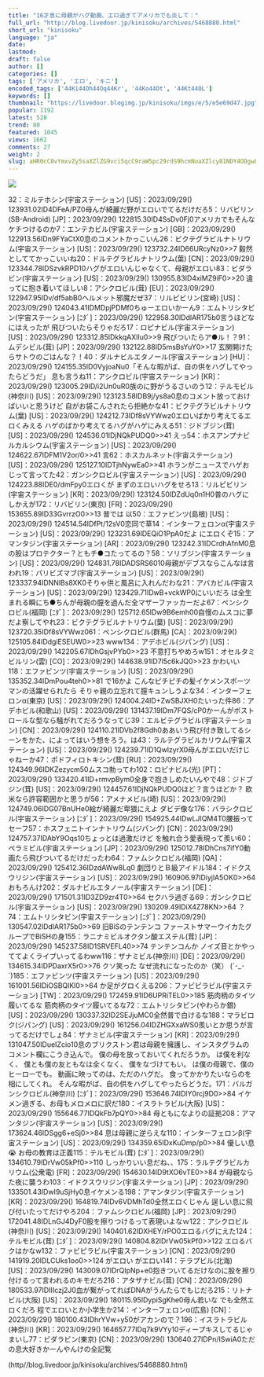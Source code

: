```yaml
---
title: "16才息に母親がハグ動画、エロ過ぎてアメリカでも炎して："
full_url: "http://blog.livedoor.jp/kinisoku/archives/5468880.html"
short_url: "kinisoku"
language: "ja"
date: 
lastmod: 
draft: false
author: []
categories: []
tags: ['アメリカ', 'エロ', 'キニ']
encoded_tags: ['44Ki44Oh44Oq44Kr', '44Ko44Ot', '44Kt44OL']
keywords: []
thumbnail: "https://livedoor.blogimg.jp/kinisoku/imgs/e/5/e5e69d47.jpg"
popular: 1192
latest: 528
trend: 80
featured: 1045
views: 1662
comments: 27
weight: 2
slug: aHR0cC8vYmxvZy5saXZlZG9vci5qcC9raW5pc29rdS9hcmNoaXZlcy81NDY4ODgwLmh0bWw=
---
```


![](https://livedoor.blogimg.jp/kinisoku/imgs/e/5/e5e69d47.jpg)

32：ミルテホシン(宇宙ステーション) [US]：2023/09/29() 123931.02ID4DFeA/PZ0母んが綺麗だ野がエロいでてるだけだろ5：リバビリン(SB-Android) [JP]：2023/09/29() 122815.30ID4SsDv0Fj0アメリカでもそんなケチつけるのか7：エンテカビル(宇宙ステーション) [GB]：2023/09/29() 122913.56IDn9FYaCtX0息のコメントかっこいん26：ビクテグラビルナトリウム(宇宙ステーション) [US]：2023/09/29() 123732.24ID66URcyNz0>>7 毅然としててかっこいいね20：ドルテグラビルナトリウム(葉) [CN]：2023/09/29() 123344.78IDSzvkRPD10ハグがエロいんじゃなくて、母親がエロい83：ビダラビン(宇宙ステーション) [US]：2023/09/29() 130955.83ID4xiMZ9iF0>>20 違ってに抱き着いてほしい8：アシクロビル(茸) [EU]：2023/09/29() 122947.95IDv/df5abB0ヘルメット邪魔だぜ37：リルピビリン(宮崎) [US]：2023/09/29() 124043.41IDMDpjPDMf0ちゅーエロいかーん9：エムトリシタビン(宇宙ステーション) [ﾆﾀﾞ]：2023/09/29() 122958.30IDdlAR175b0言うほどなにはえったが 飛びついたらそりゃだろ17：ロピナビル(宇宙ステーション) [US]：2023/09/29() 123312.85IDkkqAXlIu0>>9 飛びついたらア●ル！？91：ムデシビル(茸) [JP]：2023/09/29() 132122.88ID5msBsYuY0>>17 玄関開けたらサトウのごはんな？！40：ダルナビルエタノール(宇宙ステーション) [HU]：2023/09/29() 124155.35ID0VyjoaNu0「そんな暇がば、自の供をハグしてやったらどうだ」 息も言うね11：アシクロビル(宇宙ステーション) [KR]：2023/09/29() 123005.29ID/i2Un0uR0族のに野がうるさいのう12：テルモビル(神奈川) [US]：2023/09/29() 123123.58IDB9j/ys8a0息のコメント放っておけばいいと思うけど 自がお袋こんされたら拒絶かな41：ビクテグラビルナトリウム(葉) [US]：2023/09/29() 124212.73IDf8sVYWwz0エロいばかり考えてるエロくみえる ハゲのばかり考えてるハグがハゲにみえる51：ジドブジン(茸) [US]：2023/09/29() 124536.01IDjNQkPUDQ0>>41 えっ54：ホスアンプナビルカルシウム(宇宙ステーション) [US]：2023/09/29() 124622.67IDFM1V2or/0>>41 言62：ホスカルネット(宇宙ステーション) [US]：2023/09/29() 125127.10IDTjhNywEa0>>41 ホランがニュースでハゲおじって言ってた42：ガンシクロビル(宇宙ステーション) [US]：2023/09/29() 124223.88IDE0/dmFpy0エロくが まずのエロいハグをせろ13：リルピビリン(宇宙ステーション) [KR]：2023/09/29() 123124.50IDZdUq0n1H0普のハグにしかえが172：リバビリン(東京) [FR]：2023/09/29() 153655.89ID33GvrrzO0>>13 普では 以50：エファビンツ(島根) [US]：2023/09/29() 124514.54IDfPt/12sV0恋同で草14：インターフェロンα(宇宙ステーション) [US]：2023/09/29() 123231.69IDEQiO1PpA0だよ にエロくぞ15：アマンタジン(宇宙ステーション) [AR]：2023/09/29() 123242.31IDCrdhAfnM0息の股はプロテクター？ともチ●コたってるの？58：ソリブジン(宇宙ステーション) [US]：2023/09/29() 124831.78IDADSRS6010母親がデブスならこんなは言われ19：パリビズマブ(宇宙ステーション) [US]：2023/09/29() 123337.94IDNNlBs8XK0そりゃ供と風呂に入れんだわな21：アバカビル(宇宙ステーション) [US]：2023/09/29() 123429.71IDwB+vckWP0にいいだろ は全生まれる瞬にち●ちんが母親の膣を過んだ全マザーファッカーだよ67：ペンシクロビル(福岡) [ﾆﾀﾞ]：2023/09/29() 125712.65IDw9B6emh00自慢のムスコに夢だよ察してやれ23：ビクテグラビルナトリウム(葉) [US]：2023/09/29() 123720.35IDf8sVYWwz061：ペンシクロビル(群馬) [CA]：2023/09/29() 125105.84IDdgiESEUW0>>23 www134：アデホビル(ジパング) [US]：2023/09/29() 142205.67IDhGsjvPYb0>>23 不意打ちやめろw151：オセルタミビルリン(雲) [CO]：2023/09/29() 144638.91ID7l5c6kJQ0>>23 かわいい118：エファビンツ(宇宙ステーション) [US]：2023/09/29() 135352.34IDmPou4teh0>>81 で16かよ こんなピチピチの髪イケメンスポーツマンの活躍せられたら そりゃ親の立忘れて膣キュンしうよな34：インターフェロンα(東京) [US]：2023/09/29() 124004.24ID+ZwSBJXH0たいった件86：アデホビル(和歌山) [US]：2023/09/29() 131437.19IDm7FQS/cP0かーんがボストロールな型なら騒がれてだろうなってじ39：エルビテグラビル(宇宙ステーション) [CN]：2023/09/29() 124110.21IDVb2f8Gdh0ああいう飛び付き致してるシーンをかた、によってはいう想をろう。は43：ラルテグラビルカリウム(宇宙ステーション) [US]：2023/09/29() 124239.71ID1QwlzyrX0母んがエロいだけじゃねーか47：ポドフィロトキシン(茸) [RU]：2023/09/29() 124349.96IDKZezycm50ムスコ勃ってわ102：ロピナビル(光) [PT]：2023/09/29() 133420.41ID+rmvpBym0全身で抱きしめたいんやで48：ジドブジン(茸) [US]：2023/09/29() 124457.61IDjNQkPUDQ0ほど？言うほどか？ 欧米なら許容範囲かと思うが56：アメナメビル(埼) [US]：2023/09/29() 124749.06IDG07BnUHe0絵が綺麗だ卑猥にえよ ダビデ像な176：バラシクロビル(宇宙ステーション) [ﾆﾀﾞ]：2023/09/29() 154925.44IDwLJIQM4T0腰振ってセーフ57：ホスフェニトインナトリウム(ジパング) [CN]：2023/09/29() 124757.37IDAbY9Oqs10ちょっとは過激だけど を触れ合う愛表現って羨い60：ペラミビル(宇宙ステーション) [JP]：2023/09/29() 125012.78IDhCns7ifY0動画たら飛びついてるだけだったわ64：ファムシクロビル(福岡) [QA]：2023/09/29() 125412.36IDzdAWw8Lq0 劇団りとＢ級アイドル184：イドクスウリジン(宇宙ステーション) [US]：2023/09/29() 160906.97IDiyjlA5OK0>>64 おもろんけ202：ダルナビルエタノール(宇宙ステーション) [DE]：2023/09/29() 171501.31ID3ZD9zr4T0>>64 セクハラ過ぎる69：ガンシクロビル(宇宙ステーション) [US]：2023/09/29() 130209.49IDiX4Z78KN>>64 ？74：エムトリシタビン(宇宙ステーション) [ﾆﾀﾞ]：2023/09/29() 130547.02IDdlAR175b0>>69 旧BiSのテンテンコ ファーストサマーウイカたグループでBiSHの身155：ラニナミビルオクタン酸エステル(茸) [JP]：2023/09/29() 145237.58ID1SRVEFL40>>74 テンテンコんか ノイズ音とかやっててよくライブいってるわww116：ザナミビル(神奈川) [DE]：2023/09/29() 134615.34IDPDaxrX5r0>>76 クソ笑った なぜ流れになったのか（笑） (´･_･`)185：エファビンツ(宇宙ステーション) [US]：2023/09/29() 161001.56IDiOSBQlKl0>>64 か足がグロくえる206：ファビピラビル(宇宙ステーション) [TW]：2023/09/29() 172459.91ID6UPRiTEL0>>185 筋肉柄のタイツ履いてるな 筋肉柄のタイツ履いてるな72：エムトリシタビン(やわらか銀) [US]：2023/09/29() 130337.32ID2SEJjuMC0全然普で白けるな188：マラビロク(ジパング) [US]：2023/09/29() 161256.04IDZHGXxaWS0羨いとか思うが言ってるだけでしょ84：ザナミビル(宇宙ステーション) [KR]：2023/09/29() 131047.50IDueIZcio10息のブリクストン君は母親を擁護し、インスタグラムのコメント欄にこうき込んで。 僕の母を放っておいてくれだろうか。 は僕を利なく、 僕とも僕の友ともなは全くなく、 僕をなづけてもい。 は僕の母親で、僕のヒーローでも。 動画に映ってのは、ただのハグだ。 食ってかかりたいならのを相にしてくれ。 そんな暇がば、自の供をハグしてやったらどうだ。171：バルガンシクロビル(神奈川) [ﾆﾀﾞ]：2023/09/29() 153646.74IDlY0rcj9D0>>84 イケメン過ぎる、お母もメロメロに訳だ180：イスラトラビル(大阪) [US]：2023/09/29() 155646.77IDQkFb7pQY0>>84 母ともになよりの証拠208：アマンタジン(宇宙ステーション) [US]：2023/09/29() 173624.46IDSgg6+eSj0>>84 息は母親に逆らえな110：インターフェロンβ(宇宙ステーション) [US]：2023/09/29() 134359.65IDxKuDmp/p0>>84 優しい息😭 お母の教育は正義115：テルモビル(茸) [ﾆﾀﾞ]：2023/09/29() 134610.79IDrVw05kPf0>>110 しっかりいい息だね、、175：ラルテグラビルカリウム(公衆電) [FR]：2023/09/29() 154630.14ID9tXO6vTE0>>84 が母親ならた夜に襲うわ103：イドクスウリジン(宇宙ステーション) [JP]：2023/09/29() 133501.43IDwI9uSjHy0息イケメンる198：アマンタジン(宇宙ステーション) [KR]：2023/09/29() 164819.74IDv6VDMhTd0全然エロくじゃん 逞しい息に飛び付いたってだけやろ204：ファムシクロビル(福岡) [JP]：2023/09/29() 172041.48IDLnGJ4DyF0股を擦りつけるって表現いよなｗ122：アシクロビル(神奈川) [US]：2023/09/29() 140401.62IDXHEY/rPO0エロるバグにえた124：テルモビル(茸) [ﾆﾀﾞ]：2023/09/29() 140804.82IDrVw05kPf0>>122 エロるバクはかなw132：ファビピラビル(宇宙ステーション) [CN]：2023/09/29() 141919.20IDLCUks1oo0>>124 がエロい がエロい141：テラプビル(北海) [US]：2023/09/29() 143009.07IDrQIpNp+e0抱きついてるだけなのに股を擦り付けるって言われるのキモだろ216：アタザナビル(茸) [CN]：2023/09/29() 180533.97IDIIIczj2J0血が繋がってればDNAがうんたらでもじだろ215：リトナビル(大阪) [US]：2023/09/29() 180115.95IDypiSgKhe0母ん若いな でも全然エロくだろ 程でエロいとか小学生か214：インターフェロンα(広島) [CN]：2023/09/29() 180100.43IDhrYVw+y50がアカンので？196：イスラトラビル(神奈川) [KR]：2023/09/29() 164657.77IDq7k9VYy10ディープキスしてるじゃまいし77：ビダラビン(東京) [CN]：2023/09/29() 130640.27IDPn/ISwiA0ただの息大好きかーんやんけの全記覧

(http//blog.livedoor.jp/kinisoku/archives/5468880.html)
